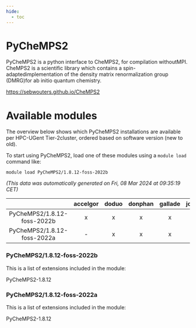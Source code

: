 ```yaml
---
hide:
  - toc
---
```


PyCheMPS2
=========


PyCheMPS2 is a python interface to CheMPS2, for compilation withoutMPI. CheMPS2 is a scientific library which contains a spin-adaptedimplementation of the density matrix renormalization group (DMRG)for ab initio quantum chemistry.

https://sebwouters.github.io/CheMPS2
# Available modules


The overview below shows which PyCheMPS2 installations are available per HPC-UGent Tier-2cluster, ordered based on software version (new to old).

To start using PyCheMPS2, load one of these modules using a `module load` command like:

```shell
module load PyCheMPS2/1.8.12-foss-2022b
```

*(This data was automatically generated on Fri, 08 Mar 2024 at 09:35:19 CET)*  

| |accelgor|doduo|donphan|gallade|joltik|skitty|
| :---: | :---: | :---: | :---: | :---: | :---: | :---: |
|PyCheMPS2/1.8.12-foss-2022b|x|x|x|x|x|x|
|PyCheMPS2/1.8.12-foss-2022a|-|x|x|x|x|x|


### PyCheMPS2/1.8.12-foss-2022b

This is a list of extensions included in the module:

PyCheMPS2-1.8.12

### PyCheMPS2/1.8.12-foss-2022a

This is a list of extensions included in the module:

PyCheMPS2-1.8.12
